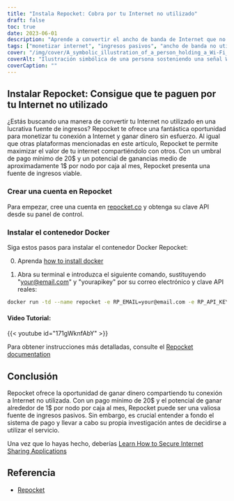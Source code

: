 ```yaml
---
title: "Instala Repocket: Cobra por tu Internet no utilizado"
draft: false
toc: true
date: 2023-06-01
description: "Aprende a convertir el ancho de banda de Internet que no utilizas en un flujo de ingresos pasivos compartiéndolo con los demás."
tags: ["monetizar internet", "ingresos pasivos", "ancho de banda no utilizado", "compartir internet", "ganar dinero", "conexión a Internet", "peer-to-peer", "Repocket", "EarnApp", "HoneyGain", "VPN", "fines de raspado", "opciones de pago", "giros postales", "BTC", "LTC", "MATIC", "ganancias", "flexibilidad", "clave api", "ganar dinero con internet sin usar", "monetizar la conexión a internet", "ingresos pasivos por compartir internet", "ganar dinero sin esfuerzo", "umbral mínimo de pago", "potencial de ingresos medios", "Contenedor Docker Repocket", "Documentación Repocket", "comprender a fondo el sistema de pagos", "investigar antes de utilizar"]
cover: "/img/cover/A_symbolic_illustration_of_a_person_holding_a_Wi-Fi_signal.png"
coverAlt: "Ilustración simbólica de una persona sosteniendo una señal Wi-Fi con símbolos de dinero fluyendo hacia su bolsillo."
coverCaption: ""
---
```


## Instalar Repocket: Consigue que te paguen por tu Internet no utilizado

¿Estás buscando una manera de convertir tu Internet no utilizado en una lucrativa fuente de ingresos? Repocket te ofrece una fantástica oportunidad para monetizar tu conexión a Internet y ganar dinero sin esfuerzo. Al igual que otras plataformas mencionadas en este artículo, Repocket te permite maximizar el valor de tu internet compartiéndolo con otros. Con un umbral de pago mínimo de 20$ y un potencial de ganancias medio de aproximadamente 1$ por nodo por caja al mes, Repocket presenta una fuente de ingresos viable.

### Crear una cuenta en Repocket
Para empezar, cree una cuenta en [repocket.co](https://link.repocket.co/raqc) y obtenga su clave API desde su panel de control.

### Instalar el contenedor Docker
Siga estos pasos para instalar el contenedor Docker Repocket:

0. Aprenda [how to install docker](https://simeononsecurity.com/other/creating-profitable-low-powered-crypto-miners/#installing-docker)

1. Abra su terminal e introduzca el siguiente comando, sustituyendo "your@email.com" y "yourapikey" por su correo electrónico y clave API reales:
```bash
docker run -td --name repocket -e RP_EMAIL=your@email.com -e RP_API_KEY=yourapikey -d --restart=always repocket/repocket
```

#### Video Tutorial:

{{< youtube id="171gWknfAbY" >}}

Para obtener instrucciones más detalladas, consulte el [Repocket documentation](https://link.repocket.co/raqc)

## Conclusión
Repocket ofrece la oportunidad de ganar dinero compartiendo tu conexión a Internet no utilizada. Con un pago mínimo de 20$ y el potencial de ganar alrededor de 1$ por nodo por caja al mes, Repocket puede ser una valiosa fuente de ingresos pasivos. Sin embargo, es crucial entender a fondo el sistema de pago y llevar a cabo su propia investigación antes de decidirse a utilizar el servicio.

Una vez que lo hayas hecho, deberías [Learn How to Secure Internet Sharing Applications](https://simeononsecurity.com/other/how-to-secure-internet-sharing-applications/)

## Referencia
- [Repocket](https://link.repocket.co/raqc)